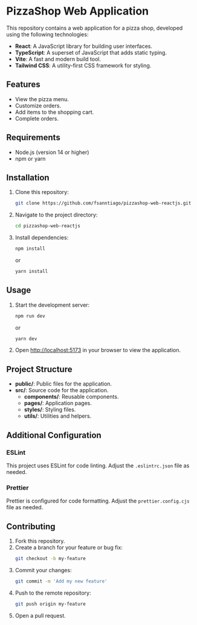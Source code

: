 # PizzaShop Web Application

This repository contains a web application for a pizza shop, developed using the following technologies:

- **React**: A JavaScript library for building user interfaces.
- **TypeScript**: A superset of JavaScript that adds static typing.
- **Vite**: A fast and modern build tool.
- **Tailwind CSS**: A utility-first CSS framework for styling.

## Features

- View the pizza menu.
- Customize orders.
- Add items to the shopping cart.
- Complete orders.

## Requirements

- Node.js (version 14 or higher)
- npm or yarn

## Installation

1. Clone this repository:
    ```sh
    git clone https://github.com/fsanntiago/pizzashop-web-reactjs.git
    ```

2. Navigate to the project directory:
    ```sh
    cd pizzashop-web-reactjs
    ```

3. Install dependencies:
    ```sh
    npm install
    ```
    or
    ```sh
    yarn install
    ```

## Usage

1. Start the development server:
    ```sh
    npm run dev
    ```
    or
    ```sh
    yarn dev
    ```

2. Open [http://localhost:5173](http://localhost:5173) in your browser to view the application.

## Project Structure

- **public/**: Public files for the application.
- **src/**: Source code for the application.
  - **components/**: Reusable components.
  - **pages/**: Application pages.
  - **styles/**: Styling files.
  - **utils/**: Utilities and helpers.

## Additional Configuration

### ESLint

This project uses ESLint for code linting. Adjust the `.eslintrc.json` file as needed.

### Prettier

Prettier is configured for code formatting. Adjust the `prettier.config.cjs` file as needed.

## Contributing

1. Fork this repository.
2. Create a branch for your feature or bug fix:
    ```sh
    git checkout -b my-feature
    ```
3. Commit your changes:
    ```sh
    git commit -m 'Add my new feature'
    ```
4. Push to the remote repository:
    ```sh
    git push origin my-feature
    ```
5. Open a pull request.
